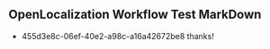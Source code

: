 ## OpenLocalization Workflow Test MarkDown
* 455d3e8c-06ef-40e2-a98c-a16a42672be8 
thanks!<!--HONumber=Mar16_HO3-->
